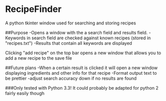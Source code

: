 # RecipeFinder
A python tkinter window used for searching and storing recipes

##Purpose
-Opens a window with the a search field and results field.
-Keywords in search field are checked against known recipes (stored in "recipes.txt")
-Results that contain all keywords are displayed

Clicking "add recipe" on the top bar opens a new window that allows you to add a new recipe to the save file

##Future plans
-When a certain result is clicked it will open a new window displaying ingredients and other info for that recipe
-Format output text to be prettier
-adjust search accuracy down if no results are found

###Only tested with Python 3.3!
It could probably be adapted for python 2 fairly easily though
